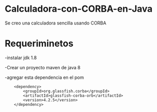 # Calculadora-con-CORBA-en-Java
Se creo una calculadora sencilla usando CORBA

# Requeriminetos 

-instalar jdk 1.8

-Crear un proyecto maven de java 8

-agregar esta dependencia en el pom
 
        <dependency>
            <groupId>org.glassfish.corba</groupId>
            <artifactId>glassfish-corba-orb</artifactId>
            <version>4.2.5</version>
        </dependency>



   

